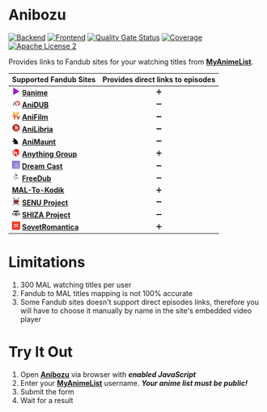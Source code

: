 # Anibozu

[![Backend](https://github.com/nasirov/anibozu/actions/workflows/backend-on_push.yaml/badge.svg?branch=main&event=push)](https://github.com/nasirov/anibozu/actions/workflows/backend-on_push.yaml)
[![Frontend](https://github.com/nasirov/anibozu/actions/workflows/frontend-on_push.yaml/badge.svg?branch=main&event=push)](https://github.com/nasirov/anibozu/actions/workflows/frontend-on_push.yaml)
[![Quality Gate Status](https://sonarcloud.io/api/project_badges/measure?project=nasirov_anibozu&metric=alert_status)](https://sonarcloud.io/dashboard?id=nasirov_anibozu)
[![Coverage](https://sonarcloud.io/api/project_badges/measure?project=nasirov_anibozu&metric=coverage)](https://sonarcloud.io/dashboard?id=nasirov_anibozu)
[![Apache License 2](https://img.shields.io/badge/license-ASF2-blue.svg)](https://www.apache.org/licenses/LICENSE-2.0.txt)

Provides links to Fandub sites for your watching titles from **[MyAnimeList](https://myanimelist.net/)**.

| Supported Fandub Sites                                                                                                                                                | Provides direct links to episodes |
|:----------------------------------------------------------------------------------------------------------------------------------------------------------------------|:---------------------------------:|
| [![9anime](/images/favicons/9anime.png)](https://9anime.id/) **[9anime](https://9anime.id/)**                                                                         |         :heavy_plus_sign:         |
| [![aniDub](/images/favicons/aniDub.png)](https://anidub.com/) **[AniDUB](https://anidub.com/)**                                                                       |        :heavy_minus_sign:         |
| [![aniFilm](/images/favicons/aniFilm.png)](https://www.anifilm.tv/) **[AniFilm](https://www.anifilm.tv/)**                                                            |        :heavy_minus_sign:         |
| [![aniLibria](/images/favicons/aniLibria.png)](https://www.anilibria.tv/) **[AniLibria](https://www.anilibria.tv/)**                                                  |        :heavy_minus_sign:         |
| [![aniMaunt](/images/favicons/aniMaunt.png)](https://animaunt.org/) **[AniMaunt](https://animaunt.org/)**                                                             |        :heavy_minus_sign:         |
| [![anythingGroup](/images/favicons/anythingGroup.png)](https://a-g.site/) **[Anything Group](https://a-g.site/)**                                                     |         :heavy_plus_sign:         |
| [![dreamCast](/images/favicons/dreamCast.png)](https://dreamerscast.com/) **[Dream Cast](https://dreamerscast.com/)**                                                 |        :heavy_minus_sign:         |
| [![freeDub](/images/favicons/freeDub.png)](https://freedubstudio.club/) **[FreeDub](https://freedubstudio.club/)**                                                    |        :heavy_minus_sign:         |
| **[MAL-To-Kodik](https://github.com/mal-to-kodik/mal-to-kodik.github.io)**                                                                                            |         :heavy_plus_sign:         |
| [![senuProject](/images/favicons/senuProject.png)](https://senu.pro/) **[SENU Project](https://senu.pro/)**                                                           |        :heavy_minus_sign:         |
| [![shizaProject](/images/favicons/shizaProject.png)](https://shiza-project.com/) **[SHIZA Project](https://shiza-project.com/)**                                      |        :heavy_minus_sign:         |
| [![sovetRomantica](/images/favicons/sovetRomantica.png)](https://sovetromantica.com/) **[SovetRomantica](https://sovetromantica.com/)**                               |         :heavy_plus_sign:         |

# Limitations
1. 300 MAL watching titles per user
2. Fandub to MAL titles mapping is not 100% accurate
3. Some Fandub sites doesn't support direct episodes links, therefore you will have to choose it manually by name in the site's embedded video player

# Try It Out

1. Open **[Anibozu](https://anibozu.nasirov.info/)** via browser with ***enabled JavaScript***
2. Enter your **[MyAnimeList](https://myanimelist.net/)** username. ***Your anime list must be public!***
3. Submit the form
4. Wait for a result